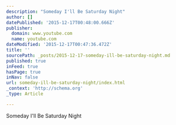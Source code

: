 ```yaml
---
description: "Someday I'll Be Saturday Night"
author: []
datePublished: '2015-12-17T00:48:00.666Z'
publisher:
  domain: www.youtube.com
  name: youtube.com
dateModified: '2015-12-17T00:47:36.472Z'
title: ''
sourcePath: _posts/2015-12-17-someday-ill-be-saturday-night.md
published: true
inFeed: true
hasPage: true
inNav: false
url: someday-ill-be-saturday-night/index.html
_context: 'http://schema.org'
_type: Article

---
```

Someday I'll Be Saturday Night